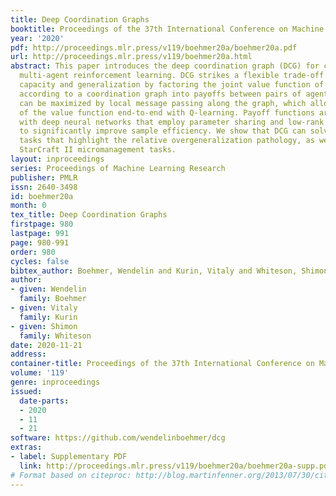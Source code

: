 ```yaml
---
title: Deep Coordination Graphs
booktitle: Proceedings of the 37th International Conference on Machine Learning
year: '2020'
pdf: http://proceedings.mlr.press/v119/boehmer20a/boehmer20a.pdf
url: http://proceedings.mlr.press/v119/boehmer20a.html
abstract: This paper introduces the deep coordination graph (DCG) for collaborative
  multi-agent reinforcement learning. DCG strikes a flexible trade-off between representational
  capacity and generalization by factoring the joint value function of all agents
  according to a coordination graph into payoffs between pairs of agents. The value
  can be maximized by local message passing along the graph, which allows training
  of the value function end-to-end with Q-learning. Payoff functions are approximated
  with deep neural networks that employ parameter sharing and low-rank approximations
  to significantly improve sample efficiency. We show that DCG can solve predator-prey
  tasks that highlight the relative overgeneralization pathology, as well as challenging
  StarCraft II micromanagement tasks.
layout: inproceedings
series: Proceedings of Machine Learning Research
publisher: PMLR
issn: 2640-3498
id: boehmer20a
month: 0
tex_title: Deep Coordination Graphs
firstpage: 980
lastpage: 991
page: 980-991
order: 980
cycles: false
bibtex_author: Boehmer, Wendelin and Kurin, Vitaly and Whiteson, Shimon
author:
- given: Wendelin
  family: Boehmer
- given: Vitaly
  family: Kurin
- given: Shimon
  family: Whiteson
date: 2020-11-21
address: 
container-title: Proceedings of the 37th International Conference on Machine Learning
volume: '119'
genre: inproceedings
issued:
  date-parts:
  - 2020
  - 11
  - 21
software: https://github.com/wendelinboehmer/dcg
extras:
- label: Supplementary PDF
  link: http://proceedings.mlr.press/v119/boehmer20a/boehmer20a-supp.pdf
# Format based on citeproc: http://blog.martinfenner.org/2013/07/30/citeproc-yaml-for-bibliographies/
---
```

